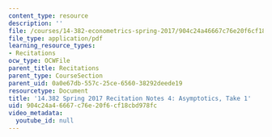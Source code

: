 ```yaml
---
content_type: resource
description: ''
file: /courses/14-382-econometrics-spring-2017/904c24a46667c76e20f6cf18cbd978fc_MIT_14_382S17_rec4.pdf
file_type: application/pdf
learning_resource_types:
- Recitations
ocw_type: OCWFile
parent_title: Recitations
parent_type: CourseSection
parent_uid: 0a0e67db-557c-25ce-6560-38292deede19
resourcetype: Document
title: '14.382 Spring 2017 Recitation Notes 4: Asymptotics, Take 1'
uid: 904c24a4-6667-c76e-20f6-cf18cbd978fc
video_metadata:
  youtube_id: null
---
```

